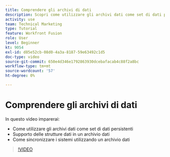 ```yaml
---
title: Comprendere gli archivi di dati
description: Scopri come utilizzare gli archivi dati come set di dati persistenti e come le strutture dati supportano un archivio dati in [!DNL Adobe Workfront Fusion].
activity: use
team: Technical Marketing
type: Tutorial
feature: Workfront Fusion
role: User
level: Beginner
kt: 9054
exl-id: d85e52cb-08d0-4a3a-8187-59e63492c1d5
doc-type: video
source-git-commit: 650e4d346e1792863930dcebafacab4c88f2a8bc
workflow-type: tm+mt
source-wordcount: '57'
ht-degree: 0%

---
```


# Comprendere gli archivi di dati

In questo video imparerai:

* Come utilizzare gli archivi dati come set di dati persistenti
* Supporto delle strutture dati in un archivio dati
* Come sincronizzare i sistemi utilizzando un archivio dati

>[!VIDEO](https://video.tv.adobe.com/v/335295/?quality=12&learn=on)
